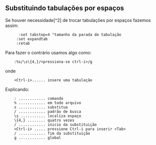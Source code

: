 Substituindo tabulações por espaços
-----------------------------------

Se houver necessidade[^2] de trocar tabulações por espaços fazemos
assim:

          :set tabstop=4 "tamanho da parada de tabulação
         :set expandtab
         :retab

Para fazer o contrário usamos algo como:

        :%s/\s\{4,}/<pressiona-se ctrl-i>/g

onde

        <Ctrl-i>...... insere uma tabulação

Explicando:

        : ............ comando
        % ............ em todo arquivo 
        s ............ substitua 
        / ............ padrão de busca
        \s ........... localiza espaço
        \{4,} ........ quatro vezes
        / ............ inicio da substituição
        <Ctrl-i> ..... pressione Ctrl-i para inserir <Tab>
        / ............ fim da substituição
        g ............ global


